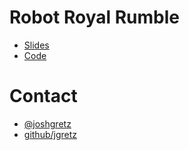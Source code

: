 # Robot Royal Rumble
* [Slides](https://github.com/jgretz/RobotRoyalRumble)
* [Code](https://github.com/jgretz/RobotRoyalRumble-Code)

# Contact
* [@joshgretz](https://twitter.com/joshgretz)
* [github/jgretz](https://github.com/jgretz)
